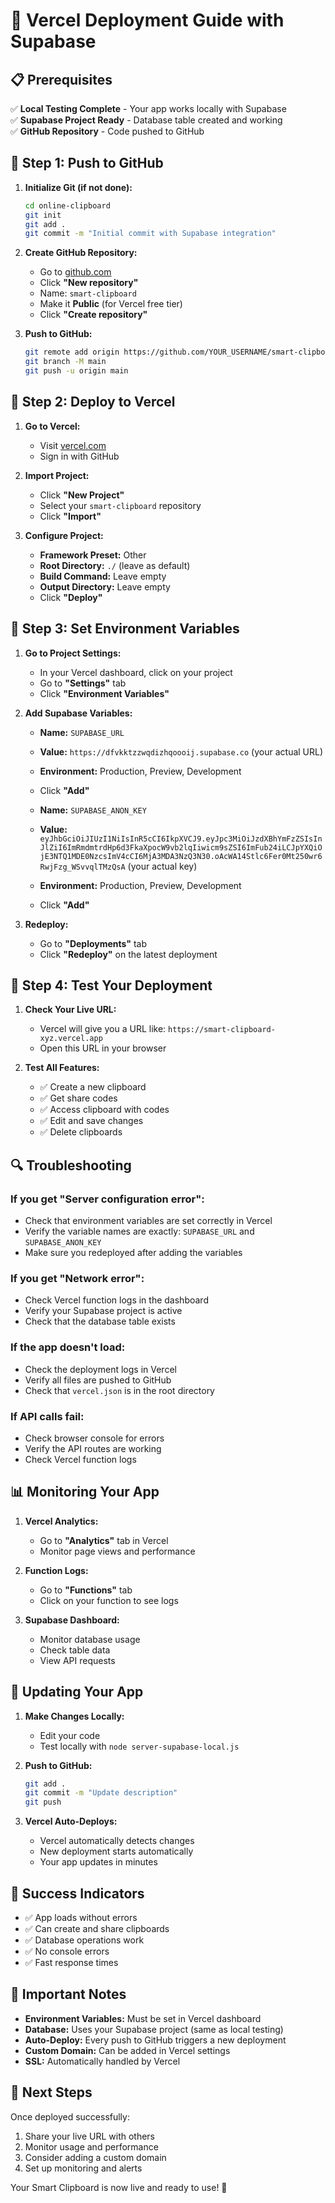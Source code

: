 # 🚀 Vercel Deployment Guide with Supabase

## 📋 **Prerequisites**

✅ **Local Testing Complete** - Your app works locally with Supabase  
✅ **Supabase Project Ready** - Database table created and working  
✅ **GitHub Repository** - Code pushed to GitHub  

## 🔧 **Step 1: Push to GitHub**

1. **Initialize Git (if not done):**
   ```bash
   cd online-clipboard
   git init
   git add .
   git commit -m "Initial commit with Supabase integration"
   ```

2. **Create GitHub Repository:**
   - Go to [github.com](https://github.com)
   - Click **"New repository"**
   - Name: `smart-clipboard`
   - Make it **Public** (for Vercel free tier)
   - Click **"Create repository"**

3. **Push to GitHub:**
   ```bash
   git remote add origin https://github.com/YOUR_USERNAME/smart-clipboard.git
   git branch -M main
   git push -u origin main
   ```

## 🚀 **Step 2: Deploy to Vercel**

1. **Go to Vercel:**
   - Visit [vercel.com](https://vercel.com)
   - Sign in with GitHub

2. **Import Project:**
   - Click **"New Project"**
   - Select your `smart-clipboard` repository
   - Click **"Import"**

3. **Configure Project:**
   - **Framework Preset:** Other
   - **Root Directory:** `./` (leave as default)
   - **Build Command:** Leave empty
   - **Output Directory:** Leave empty
   - Click **"Deploy"**

## 🔑 **Step 3: Set Environment Variables**

1. **Go to Project Settings:**
   - In your Vercel dashboard, click on your project
   - Go to **"Settings"** tab
   - Click **"Environment Variables"**

2. **Add Supabase Variables:**
   - **Name:** `SUPABASE_URL`
   - **Value:** `https://dfvkktzzwqdizhqoooij.supabase.co` (your actual URL)
   - **Environment:** Production, Preview, Development
   - Click **"Add"**

   - **Name:** `SUPABASE_ANON_KEY`
   - **Value:** `eyJhbGciOiJIUzI1NiIsInR5cCI6IkpXVCJ9.eyJpc3MiOiJzdXBhYmFzZSIsInJlZiI6ImRmdmtrdHp6d3FkaXpocW9vb2lqIiwicm9sZSI6ImFub24iLCJpYXQiOjE3NTQ1MDE0NzcsImV4cCI6MjA3MDA3NzQ3N30.oAcWA14Stlc6Fer0Mt250wr6RwjFzg_WSvvqlTMzQsA` (your actual key)
   - **Environment:** Production, Preview, Development
   - Click **"Add"**

3. **Redeploy:**
   - Go to **"Deployments"** tab
   - Click **"Redeploy"** on the latest deployment

## 🎯 **Step 4: Test Your Deployment**

1. **Check Your Live URL:**
   - Vercel will give you a URL like: `https://smart-clipboard-xyz.vercel.app`
   - Open this URL in your browser

2. **Test All Features:**
   - ✅ Create a new clipboard
   - ✅ Get share codes
   - ✅ Access clipboard with codes
   - ✅ Edit and save changes
   - ✅ Delete clipboards

## 🔍 **Troubleshooting**

### **If you get "Server configuration error":**
- Check that environment variables are set correctly in Vercel
- Verify the variable names are exactly: `SUPABASE_URL` and `SUPABASE_ANON_KEY`
- Make sure you redeployed after adding the variables

### **If you get "Network error":**
- Check Vercel function logs in the dashboard
- Verify your Supabase project is active
- Check that the database table exists

### **If the app doesn't load:**
- Check the deployment logs in Vercel
- Verify all files are pushed to GitHub
- Check that `vercel.json` is in the root directory

### **If API calls fail:**
- Check browser console for errors
- Verify the API routes are working
- Check Vercel function logs

## 📊 **Monitoring Your App**

1. **Vercel Analytics:**
   - Go to **"Analytics"** tab in Vercel
   - Monitor page views and performance

2. **Function Logs:**
   - Go to **"Functions"** tab
   - Click on your function to see logs

3. **Supabase Dashboard:**
   - Monitor database usage
   - Check table data
   - View API requests

## 🔄 **Updating Your App**

1. **Make Changes Locally:**
   - Edit your code
   - Test locally with `node server-supabase-local.js`

2. **Push to GitHub:**
   ```bash
   git add .
   git commit -m "Update description"
   git push
   ```

3. **Vercel Auto-Deploys:**
   - Vercel automatically detects changes
   - New deployment starts automatically
   - Your app updates in minutes

## 🎉 **Success Indicators**

- ✅ App loads without errors
- ✅ Can create and share clipboards
- ✅ Database operations work
- ✅ No console errors
- ✅ Fast response times

## 📝 **Important Notes**

- **Environment Variables:** Must be set in Vercel dashboard
- **Database:** Uses your Supabase project (same as local testing)
- **Auto-Deploy:** Every push to GitHub triggers a new deployment
- **Custom Domain:** Can be added in Vercel settings
- **SSL:** Automatically handled by Vercel

## 🚀 **Next Steps**

Once deployed successfully:
1. Share your live URL with others
2. Monitor usage and performance
3. Consider adding a custom domain
4. Set up monitoring and alerts

Your Smart Clipboard is now live and ready to use! 🎉 